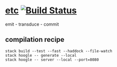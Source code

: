 [etc](https://tonyday567.github.io/etc/index.html) [![Build Status](https://travis-ci.org/tonyday567/etc.svg)](https://travis-ci.org/tonyday567/etc)
===

emit - transduce - commit

compilation recipe
---

```
stack build --test --fast --haddock --file-watch
stack hoogle -- generate --local
stack hoogle -- server --local --port=8080
```
